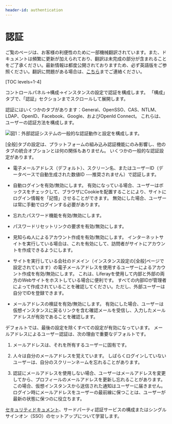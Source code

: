 ```yaml
---
header-id: authentication
---
```


# 認証

<p class="alert alert-info"><span class="wysiwyg-color-blue120">ご覧のページは、お客様の利便性のために一部機械翻訳されています。また、ドキュメントは頻繁に更新が加えられており、翻訳は未完成の部分が含まれることをご了承ください。最新情報は都度公開されておりますため、必ず英語版をご参照ください。翻訳に問題がある場合は、<a href="mailto:support-content-jp@liferay.com">こちら</a>までご連絡ください。</span></p>

[TOC levels=1-4]

コントロールパネル→構成→インスタンスの設定で認証を構成します。 「構成」タブで、「認証」セクションまでスクロールして展開します。

認証にはいくつかのタブがあります：General、OpenSSO、CAS、NTLM、LDAP、OpenID、Facebook、Google、およびOpenId Connect。 これらは、ユーザーの認証方法を構成します。

![図1：外部認証システムの一般的な認証動作と設定を構成します。](../../../images/instance-settings-auth.png)

[全般]タブの設定は、プラットフォームの組み込み認証機能にのみ影響し、他のタブの統合オプションとは何の関係もありません。 いくつかの一般的な認証設定があります。

  - 電子メールアドレス（デフォルト）、スクリーン名、またはユーザーID（データベースで自動生成された数値ID ---推奨されません）で認証します。

  - 自動ログインを有効/無効にします。 有効になっている場合、ユーザーはボックスをチェックして、ブラウザにCookieを配置することにより、サイトにログイン情報を「記憶」させることができます。 無効にした場合、ユーザーは常に手動でログインする必要があります。

  - 忘れたパスワード機能を有効/無効にします。

  - パスワードリセットリンクの要求を有効/無効にします。

  - 見知らぬ人によるアカウント作成を有効/無効にします。 インターネットサイトを実行している場合は、これを有効にして、訪問者がサイトにアカウントを作成できるようにします。

  - サイトを実行している会社のドメイン（インスタンス設定の[全般]ページで設定されています）の電子メールアドレスを使用するユーザーによるアカウント作成を有効/無効にします。 これは、Liferayを使用して内部と外部の両方のWebサイトをホストしている場合に便利です。 すべての内部IDが管理者によって作成されていることを確認してください。ただし、外部ユーザーは自分でIDを登録できます。

  - メールアドレスの検証を有効/無効にします。 有効にした場合、ユーザーは仮想インスタンスに戻るリンクを含む確認メールを受信し、入力したメールアドレスが有効であることを確認します。

デフォルトでは、最後の設定を除くすべての設定が有効になっています。 メールアドレスによるユーザー認証は、次の理由で重要なデフォルトです。

1.  メールアドレスは、それを所有するユーザーに固有です。

2.  人々は自分のメールアドレスを覚えています。 しばらくログインしていないユーザーは、自分のスクリーンネームを忘れることがあります。

3.  認証にメールアドレスを使用しない場合、ユーザーはメールアドレスを変更してから、プロフィールのメールアドレスを更新し忘れることがあります。 この場合、仮想インスタンスから送信された通知はユーザーに届きません。 ログイン時にメールアドレスをユーザーの最前線に保つことは、ユーザーが最新の状態に保つのに役立ちます。

[セキュリティドキュメント](/docs/7-1/deploy/-/knowledge_base/d/securing-product)、サードパーティ認証サービスの構成またはシングルサインオン（SSO）のセットアップについて学習します。

